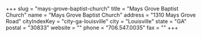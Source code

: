 +++
slug = "mays-grove-baptist-church"
title = "Mays Grove Baptist Church"
name = "Mays Grove Baptist Church"
address = "1310 Mays Grove Road"
cityIndexKey = "city-ga-louisville"
city = "Louisville"
state = "GA"
postal = "30833"
website = ""
phone = "706.547.0035"
fax = ""
+++
